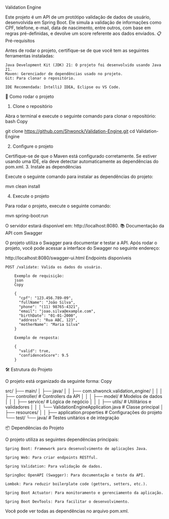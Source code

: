 Validation Engine

Este projeto é um API de um protótipo validação de dados de usuário, desenvolvida em Spring Boot. Ele simula a validação de informações como CPF, telefone, e-mail, data de nascimento, entre outros, com base em regras pré-definidas, e devolve um score referente aos dados enviados.
📋 Pré-requisitos

Antes de rodar o projeto, certifique-se de que você tem as seguintes ferramentas instaladas:

    Java Development Kit (JDK) 21: O projeto foi desenvolvido usando Java 21.
    Maven: Gerenciador de dependências usado no projeto.
    Git: Para clonar o repositório.
    
    IDE Recomendada: IntelliJ IDEA, Eclipse ou VS Code.

🚀 Como rodar o projeto
1. Clone o repositório

Abra o terminal e execute o seguinte comando para clonar o repositório:
bash
Copy

git clone https://github.com/Shwonck/Validation-Engine.git
cd Validation-Engine

2. Configure o projeto

Certifique-se de que o Maven está configurado corretamente. Se estiver usando uma IDE, ela deve detectar automaticamente as dependências do pom.xml.
3. Instale as dependências

Execute o seguinte comando para instalar as dependências do projeto:

mvn clean install

4. Execute o projeto

Para rodar o projeto, execute o seguinte comando:

mvn spring-boot:run


O servidor estará disponível em: http://localhost:8080.
📚 Documentação da API com Swagger

O projeto utiliza o Swagger para documentar e testar a API. Após rodar o projeto, você pode acessar a interface do Swagger no seguinte endereço:

http://localhost:8080/swagger-ui.html
Endpoints disponíveis

    POST /validate: Valida os dados do usuário.

        Exemplo de requisição:
        json
        Copy

        {
          "cpf": "123.456.789-09",
          "fullName": "João Silva",
          "phone": "(11) 98765-4321",
          "email": "joao.silva@example.com",
          "birthDate": "01-01-2000",
          "address": "Rua ABC, 123",
          "motherName": "Maria Silva"
        }

        Exemplo de resposta:

        {
          "valid": true,
          "confidenceScore": 9.5
        }

🛠️ Estrutura do Projeto

O projeto está organizado da seguinte forma:
Copy

src/
├── main/
│   ├── java/
│   │   ├── com.shwonck.validation_engine/
│   │   │   ├── controller/          # Controllers da API
│   │   │   ├── model/               # Modelos de dados
│   │   │   ├── service/             # Lógica de negócio
│   │   │   ├── utils/               # Utilitários e validadores
│   │   │   └── ValidationEngineApplication.java # Classe principal
│   ├── resources/
│   │   ├── application.properties   # Configurações do projeto
└── test/
    └── java/                        # Testes unitários e de integração

📦 Dependências do Projeto

O projeto utiliza as seguintes dependências principais:

    Spring Boot: Framework para desenvolvimento de aplicações Java.

    Spring Web: Para criar endpoints RESTful.

    Spring Validation: Para validação de dados.

    SpringDoc OpenAPI (Swagger): Para documentação e teste da API.

    Lombok: Para reduzir boilerplate code (getters, setters, etc.).

    Spring Boot Actuator: Para monitoramento e gerenciamento da aplicação.

    Spring Boot DevTools: Para facilitar o desenvolvimento.

Você pode ver todas as dependências no arquivo pom.xml.
